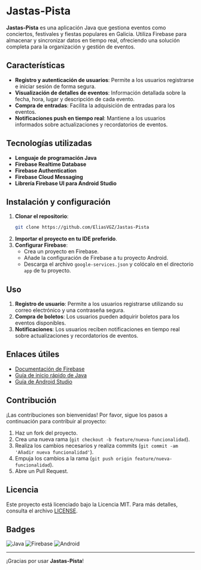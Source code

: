 # **Jastas-Pista**
**Jastas-Pista** es una aplicación Java que gestiona eventos como conciertos, festivales y fiestas populares en Galicia. Utiliza Firebase para almacenar y sincronizar datos en tiempo real, ofreciendo una solución completa para la organización y gestión de eventos.

## **Características**
- **Registro y autenticación de usuarios**: Permite a los usuarios registrarse e iniciar sesión de forma segura.
- **Visualización de detalles de eventos**: Información detallada sobre la fecha, hora, lugar y descripción de cada evento.
- **Compra de entradas**: Facilita la adquisición de entradas para los eventos.
- **Notificaciones push en tiempo real**: Mantiene a los usuarios informados sobre actualizaciones y recordatorios de eventos.

## **Tecnologías utilizadas**
- **Lenguaje de programación Java**
- **Firebase Realtime Database** 
- **Firebase Authentication**
- **Firebase Cloud Messaging**
- **Librería Firebase UI para Android Studio**

## **Instalación y configuración**
1. **Clonar el repositorio**:
    ```sh
    git clone https://github.com/EliasVGZ/Jastas-Pista
    ```
2. **Importar el proyecto en tu IDE preferido**.
3. **Configurar Firebase**:
    - Crea un proyecto en Firebase.
    - Añade la configuración de Firebase a tu proyecto Android.
    - Descarga el archivo `google-services.json` y colócalo en el directorio `app` de tu proyecto.

## **Uso**
1. **Registro de usuario**: Permite a los usuarios registrarse utilizando su correo electrónico y una contraseña segura.
2. **Compra de boletos**: Los usuarios pueden adquirir boletos para los eventos disponibles.
3. **Notificaciones**: Los usuarios reciben notificaciones en tiempo real sobre actualizaciones y recordatorios de eventos.

## **Enlaces útiles**
- [Documentación de Firebase](https://firebase.google.com/docs)
- [Guía de inicio rápido de Java](https://docs.oracle.com/javase/tutorial/getStarted/index.html)
- [Guía de Android Studio](https://developer.android.com/studio/intro)

## **Contribución**
¡Las contribuciones son bienvenidas! Por favor, sigue los pasos a continuación para contribuir al proyecto:
1. Haz un fork del proyecto.
2. Crea una nueva rama (`git checkout -b feature/nueva-funcionalidad`).
3. Realiza los cambios necesarios y realiza commits (`git commit -am 'Añadir nueva funcionalidad'`).
4. Empuja los cambios a la rama (`git push origin feature/nueva-funcionalidad`).
5. Abre un Pull Request.

## **Licencia**
Este proyecto está licenciado bajo la Licencia MIT. Para más detalles, consulta el archivo [LICENSE](LICENSE).

## **Badges**
![Java](https://img.shields.io/badge/Java-ED8B00?style=for-the-badge&logo=java&logoColor=white)
![Firebase](https://img.shields.io/badge/firebase-ffca28?style=for-the-badge&logo=firebase&logoColor=black)
![Android](https://img.shields.io/badge/Android-3DDC84?style=for-the-badge&logo=android&logoColor=white)

---

¡Gracias por usar **Jastas-Pista**! 
